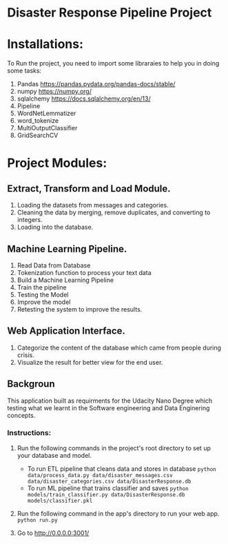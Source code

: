 # Disaster Response Pipeline Project

# Installations:
To Run the project, you need to import some libraraies to help you in doing some tasks: 
1. Pandas   https://pandas.pydata.org/pandas-docs/stable/
2. numpy    https://numpy.org/
3. sqlalchemy   https://docs.sqlalchemy.org/en/13/
4. Pipeline
5. WordNetLemmatizer
6. word_tokenize
7. MultiOutputClassifier
8. GridSearchCV

# Project Modules: 
## Extract, Transform and Load Module.
1. Loading the datasets from messages and categories. 
2. Cleaning the data by merging, remove duplicates, and converting to integers. 
3. Loading into the database. 

## Machine Learning Pipeline.
1. Read Data from Database
2. Tokenization function to process your text data
3. Build a Machine Learning Pipeline
4. Train the pipeline
5. Testing the Model
6. Improve the model
7. Retesting the system to improve the results. 

## Web Application Interface. 
1. Categorize the content of the database which came from people during crisis.
2. Visualize the result for better view for the end user.

## Backgroun
This application built as requirments for the Udacity Nano Degree which testing what we learnt in the Software engineering and Data Enginering concepts. 

### Instructions:
1. Run the following commands in the project's root directory to set up your database and model.

    - To run ETL pipeline that cleans data and stores in database
        `python data/process_data.py data/disaster_messages.csv data/disaster_categories.csv data/DisasterResponse.db`
    - To run ML pipeline that trains classifier and saves
        `python models/train_classifier.py data/DisasterResponse.db models/classifier.pkl`

2. Run the following command in the app's directory to run your web app.
    `python run.py`

3. Go to http://0.0.0.0:3001/
